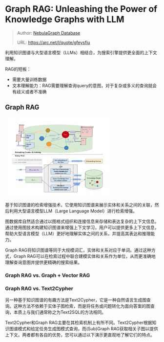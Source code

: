 # Graph RAG: Unleashing the Power of Knowledge Graphs with LLM

> Author: [NebulaGraph Database](https://medium.com/@nebulagraph?source=post_page-----e1e902c504ed--------------------------------)
>
> URL: https://arc.net/l/quote/gfeysfiu

利用知识图谱与大型语言模型（LLMs）相结合，为搜索引擎提供更全面的上下文理解。

RAG的短板：

- 需要大量训练数据
- 文本理解能力：RAG需要理解查询query的意图，对于复杂或多义的查询就会有歧义或者不准确

## Graph RAG

<img src="./assets/CleanShot 2024-02-26 at 16.27.25@2x.png" alt="CleanShot 2024-02-26 at 16.27.25@2x" style="zoom:33%;" />

基于知识图谱的检索增强技术，它使用知识图谱来展示实体和关系之间的关联，然后利用大型语言模型LLM（Large Language Model）进行检索增强。

图数据库自然适合通过以图格式组织和连接信息来存储和表达复杂的上下文信息。通过使用图技术构建知识图谱来增强上下文学习，用户可以提供更多上下文信息，帮助大型语言模型（LLM）更好地理解实体之间的关系，并提高其表达和推理能力。

Graph RAG将知识图谱等同于大规模词汇，实体和关系对应于单词。通过这种方式，Graph RAG可以在检索过程中联合建模实体和关系作为单位，从而更准确地理解查询意图并提供更精确的搜索结果。

### Graph RAG vs. Graph + Vector RAG

### Graph RAG vs. Text2Cypher

另一种基于知识图谱的有趣方法是Text2Cypher，它是一种自然语言生成图查询。这种方法不依赖于实体子图检索，而是将任务或问题转化为面向答案的图查询，本质上与我们通常称之为Text2SQL的方法相同。

Text2Cypher和Graph RAG主要在其检索机制上有所不同。Text2Cypher根据知识图谱模式和给定任务生成图模式查询，而(Sub)Graph RAG获取相关子图以提供上下文。两者都有各自的优势，您可以通过以下演示更直观地了解它们的特点。

